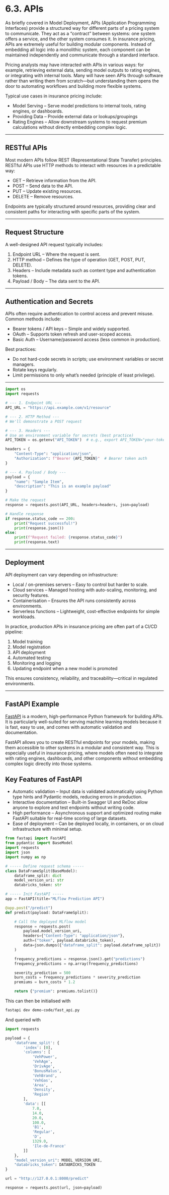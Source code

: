 # 6.3. APIs 

As briefly covered in Model Deployment, APIs (Application Programming Interfaces) provide a structured way for different parts of a pricing system to communicate. They act as a “contract” between systems: one system offers a service, and the other system consumes it. In insurance pricing, APIs are extremely useful for building modular components. Instead of embedding all logic into a monolithic system, each component can be maintained independently and communicate through a standard interface.  

Pricing analysts may have interacted with APIs in various ways: for example, retrieving external data, sending model outputs to rating engines, or integrating with internal tools. Many will have seen APIs through software rather than writing them from scratch—but understanding them opens the door to automating workflows and building more flexible systems.  

Typical use cases in insurance pricing include:  

- Model Serving – Serve model predictions to internal tools, rating engines, or dashboards.  
- Providing Data – Provide external data or lookups/groupings
- Rating Engines – Allow downstream systems to request premium calculations without directly embedding complex logic.  

---

## RESTful APIs 

Most modern APIs follow REST (Representational State Transfer) principles. RESTful APIs use HTTP methods to interact with resources in a predictable way:  

- GET – Retrieve information from the API.  
- POST – Send data to the API.  
- PUT – Update existing resources.  
- DELETE – Remove resources.  

Endpoints are typically structured around resources, providing clear and consistent paths for interacting with specific parts of the system.  

---

## Request Structure 

A well-designed API request typically includes:  

1. Endpoint URL – Where the request is sent.  
2. HTTP method – Defines the type of operation (GET, POST, PUT, DELETE).  
3. Headers – Include metadata such as content type and authentication tokens.  
4. Payload / Body – The data sent to the API.  

---

## Authentication and Secrets 

APIs often require authentication to control access and prevent misuse. Common methods include:  

- Bearer tokens / API keys – Simple and widely supported.  
- OAuth – Supports token refresh and user-scoped access.  
- Basic Auth – Username/password access (less common in production).  

Best practices:  

- Do not hard-code secrets in scripts; use environment variables or secret managers.  
- Rotate keys regularly.  
- Limit permissions to only what’s needed (principle of least privilege).  

---

```python
import os
import requests

# --- 1. Endpoint URL ---
API_URL = "https://api.example.com/v1/resource"

# --- 2. HTTP Method ---
# We'll demonstrate a POST request

# --- 3. Headers ---
# Use an environment variable for secrets (best practice)
API_TOKEN = os.getenv("API_TOKEN")  # e.g., export API_TOKEN="your-token" in shell

headers = {
    "Content-Type": "application/json",
    "Authorization": f"Bearer {API_TOKEN}"  # Bearer token auth
}

# --- 4. Payload / Body ---
payload = {
    "name": "Sample Item",
    "description": "This is an example payload"
}

# Make the request
response = requests.post(API_URL, headers=headers, json=payload)

# Handle response
if response.status_code == 200:
    print("Request successful!")
    print(response.json())
else:
    print(f"Request failed: {response.status_code}")
    print(response.text)
```

---

## Deployment 

API deployment can vary depending on infrastructure:  

- Local / on-premises servers – Easy to control but harder to scale.  
- Cloud services – Managed hosting with auto-scaling, monitoring, and security features.  
- Containerisation – Ensures the API runs consistently across environments.  
- Serverless functions – Lightweight, cost-effective endpoints for simple workloads.  

In practice, production APIs in insurance pricing are often part of a CI/CD pipeline:  

1. Model training  
2. Model registration  
3. API deployment  
4. Automated testing  
5. Monitoring and logging  
6. Updating endpoint when a new model is promoted  

This ensures consistency, reliability, and traceability—critical in regulated environments.  

---

## FastAPI Example


[FastAPI](https://fastapi.tiangolo.com/) is a modern, high-performance Python framework for building APIs. It is particularly well-suited for serving machine learning models because it is fast, easy to use, and comes with automatic validation and documentation.  

FastAPI allows you to create RESTful endpoints for your models, making them accessible to other systems in a modular and consistent way. This is especially useful in insurance pricing, where models often need to integrate with rating engines, dashboards, and other components without embedding complex logic directly into those systems.

## Key Features of FastAPI

- Automatic validation – Input data is validated automatically using Python type hints and Pydantic models, reducing errors in production.  
- Interactive documentation – Built-in Swagger UI and ReDoc allow anyone to explore and test endpoints without writing code.  
- High performance – Asynchronous support and optimized routing make FastAPI suitable for real-time scoring of large datasets.  
- Ease of deployment – Can be deployed locally, in containers, or on cloud infrastructure with minimal setup.  

```python
from fastapi import FastAPI
from pydantic import BaseModel
import requests
import json
import numpy as np

# ----- Define request schema -----
class DataFrameSplit(BaseModel):
    dataframe_split: dict
    model_version_uri: str
    databricks_token: str

# ----- Init FastAPI -----
app = FastAPI(title="MLflow Prediction API")

@app.post("/predict")
def predict(payload: DataFrameSplit):

    # Call the deployed MLflow model
    response = requests.post(
        payload.model_version_uri,
        headers={"Content-Type": "application/json"},
        auth=("token", payload.databricks_token),
        data=json.dumps({"dataframe_split": payload.dataframe_split})
    )

    frequency_predictions = response.json().get("predictions")
    frequency_predictions = np.array(frequency_predictions)

    severity_prediction = 500
    burn_costs = frequency_predictions * severity_prediction
    premiums = burn_costs * 1.2

    return {"premium": premiums.tolist()}
```

This can then be initialised with

```bash
fastapi dev demo-code/fast_api.py
```

And queried with 

```python
import requests

payload = {
    'dataframe_split': {
        'index': [0],
        'columns': [
            'VehPower',
            'VehAge',
            'DrivAge',
            'BonusMalus',
            'VehBrand',
            'VehGas',
            'Area',
            'Density',
            'Region'
        ],
        'data': [[
            7.0,
            14.0,
            20.0,
            100.0,
            'B1',
            'Regular',
            'D',
            1329.0,
            'Ile-de-France'
        ]]
    },
    "model_version_uri": MODEL_VERSION_URI,
    "databricks_token": DATABRICKS_TOKEN
}

url = "http://127.0.0.1:8000/predict"

response = requests.post(url, json=payload)
```